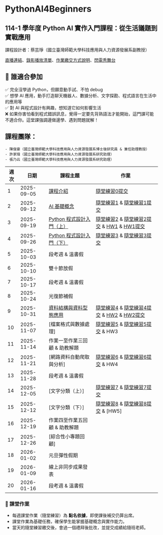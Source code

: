 # PythonAI4Beginners
## 114-1 學年度 Python AI 實作入門課程：從生活議題到實戰應用

課程設計者：蔡芸琤（國立臺灣師範大學科技應用與人力資源發展系副教授）

[直播連結](https://www.youtube.com/@peculab/streams)、[錄影播放清單](https://youtube.com/playlist?list=PLH3VeiMX0ckjGmwvkev5HFB91HCLrDb4z&si=hljowowf9tYkEV1e)、[作業繳交方式說明](https://youtu.be/b3-p5Iny39g?si=WGis-FMhOy5q8Pct)、[閃電秀舞台](https://meet.google.com/tyt-yhzm-bui)

## 📌 誰適合參加

✅ 完全沒學過 Python，但願意動手試、不怕 debug  
✅ 想學 AI 應用，動手打造聊天機器人、數據分析、文字探勘、程式語言在生活中的應用等  
✅ 對 AI 與程式設計有興趣，想知道它如何影響生活  
❌ 如果你害怕看到程式錯誤訊息，覺得一定要先背熟語法才能開始，這門課可能不適合你。這堂課強調邊做邊學、遇到問題就解！

## 課程團隊：

    - 陳俊豪（國立臺灣師範大學科技應用與人力資源發展系博士後研究員 & 兼任助理教授）
    - 許家瑋（國立臺灣師範大學科技應用與人力資源發展系研究助理）
    - 張乃云（國立臺灣師範大學科技應用與人力資源發展系研究助理）

| 週次 | 日期       | 課程主題         | 作業 |
|------|------------|------------------|------|
| 1    | 2025-09-05 | [課程介紹](https://docs.google.com/presentation/d/16hMI3MptDy2___5dlz1ZbIaNevPkrWzw2xfLREFp5Sk/edit?usp=sharing)        | [隨堂練習0提交](https://forms.gle/AR8Y8kvBzk7Y5Uyi8) |
| 2    | 2025-09-12 | [AI 基礎概念](https://github.com/peculab/PythonAI4Beginners/blob/main/%E7%AC%AC%E4%BA%8C%E9%80%B1_AI_%E5%9F%BA%E7%A4%8E%E6%A6%82%E5%BF%B5.ipynb)     | [隨堂練習1](https://github.com/peculab/PythonAI4Beginners/blob/main/%E9%9A%A8%E5%A0%82%E7%B7%B4%E7%BF%921(%E6%87%89%E7%94%A8%E9%A1%8C).pdf) & [隨堂練習1提交](https://docs.google.com/forms/d/e/1FAIpQLSd7ZC7PGBDxc9fsFomc2Ge1m48AtUVIQYx3q03VDASmLZ-A7g/viewform) |
| 3    | 2025-09-19 | [Python 程式設計入門（上）](https://github.com/peculab/PythonAI4Beginners/blob/main/%E7%AC%AC%E4%B8%89%E9%80%B1_%E8%81%8A%E5%A4%A9%E6%A9%9F%E5%99%A8%E4%BA%BA_Part1.ipynb) | [隨堂練習2](https://github.com/peculab/PythonAI4Beginners/blob/main/%E9%9A%A8%E5%A0%82%E7%B7%B4%E7%BF%922.pdf) & [隨堂練習2提交](https://docs.google.com/forms/d/e/1FAIpQLScwkUHB-coyeFOeKCkxZuck785ZAoFtOPqfq_Js_GLtRIOteA/viewform) & [HW1](https://github.com/peculab/PythonAI4Beginners/blob/main/homeworks/1141%E7%AC%AC%E4%B8%80%E6%AC%A1%E4%BD%9C%E6%A5%AD.pdf) & [HW1提交](https://docs.google.com/forms/d/e/1FAIpQLSfvBUQcl8YArkjyaABcohDuJ-MUn_Ydbg1PNFnG1JVkAyuxLw/viewform) |
| 4    | 2025-09-26 | [Python 程式設計入門（下）](https://github.com/peculab/PythonAI4Beginners/blob/main/%E7%AC%AC%E5%9B%9B%E9%80%B1_%E8%81%8A%E5%A4%A9%E6%A9%9F%E5%99%A8%E4%BA%BA_Part2.ipynb) | [隨堂練習3](https://github.com/peculab/PythonAI4Beginners/blob/main/%E9%9A%A8%E5%A0%82%E7%B7%B4%E7%BF%923.pdf) & [隨堂練習3提交](https://docs.google.com/forms/d/e/1FAIpQLSdlstS1wEgHPmFY94iQuMBIN1L7H6plOuQ2gjauHuLyy6EPzQ/viewform) |
| 5    | 2025-10-03 | 段考週 & 溫書假  |
| 6    | 2025-10-10 | 雙十節放假       |
| 7    | 2025-10-17 | 段考週 & 溫書假  |
| 8    | 2025-10-24 | 光復節補假       |
| 9    | 2025-10-31 | [資料結構與資料型態應用](https://github.com/peculab/PythonAI4Beginners/blob/main/%E7%AC%AC%E4%BA%94%E9%80%B1_%E8%B3%87%E6%96%99%E7%B5%90%E6%A7%8B%E8%88%87%E8%B3%87%E6%96%99%E5%9E%8B%E6%85%8B%E6%87%89%E7%94%A8.ipynb) | [隨堂練習4](https://github.com/peculab/PythonAI4Beginners/blob/main/%E9%9A%A8%E5%A0%82%E7%B7%B4%E7%BF%924.pdf) & [隨堂練習4提交](https://docs.google.com/forms/d/e/1FAIpQLSc15PZ-9QhTfnHKmRg_nCgUj_QT-_ymGLA5cTuyLr5YwIdegA/viewform) & [HW2](https://github.com/peculab/PythonAI4Beginners/blob/main/homeworks/1141%E7%AC%AC%E4%BA%8C%E6%AC%A1%E4%BD%9C%E6%A5%AD.pdf) & [HW2提交](https://docs.google.com/forms/d/e/1FAIpQLScxQO4o8Nuis_RXaDYVaEusapda_lUVzBIDqV8dUlDCXL7yag/viewform) |
| 10   | 2025-11-07 | [檔案格式與數據處理] | [隨堂練習5](https://github.com/peculab/PythonAI4Beginners/blob/main/%E9%9A%A8%E5%A0%82%E7%B7%B4%E7%BF%925.pdf) & [隨堂練習5提交](https://forms.gle/4ZYKbJt9hNaLQy9Q) & HW3 |
| 11   | 2025-11-14 | 作業一至作業三回顧 & 助教解題 |
| 12   | 2025-11-21 | [網路資料自動爬取與分析] | [隨堂練習6](https://github.com/peculab/PythonAI4Beginners/blob/main/%E9%9A%A8%E5%A0%82%E7%B7%B4%E7%BF%926.pdf) & [隨堂練習6提交](https://forms.gle/F1VQMZZcER3u66kb6) & HW4 |
| 13   | 2025-11-28 | 段考週 & 溫書假  | |
| 14   | 2025-12-05 | [文字分類（上）] | [隨堂練習7](https://github.com/peculab/PythonAI4Beginners/blob/main/%E9%9A%A8%E5%A0%82%E7%B7%B4%E7%BF%927.pdf) & [隨堂練習7提交](https://forms.gle/EhYTtXCJ9DyZb5hB6) |
| 15   | 2025-12-12 | [文字分類（下）] | [隨堂練習8](https://github.com/peculab/PythonAI4Beginners/blob/main/%E9%9A%A8%E5%A0%82%E7%B7%B4%E7%BF%928.pdf) & [隨堂練習8提交](https://forms.gle/uY74Y2Nprb2UiFhD8) & [HW5] |
| 16   | 2025-12-19 | 作業四至作業五回顧 & 助教解題 | |
| 17   | 2025-12-26 | [綜合性小專題回顧] | |
| 18   | 2026-01-02 | 元旦彈性假期     | |
| 19   | 2026-01-09 | 線上非同步成果發表| |
| 20   | 2026-01-16 | 段考週 & 溫書假  | |

### 🔹 課堂作業
- 每週課堂作業（隨堂練習）為 **點名依據**，即使課後補交仍算出席。
- 課堂作業為基礎任務，確保學生能掌握基礎概念與實作能力。
- 當天的隨堂練習繳交後，會過一個禮拜後批改，並提交成績給隨班老師。
